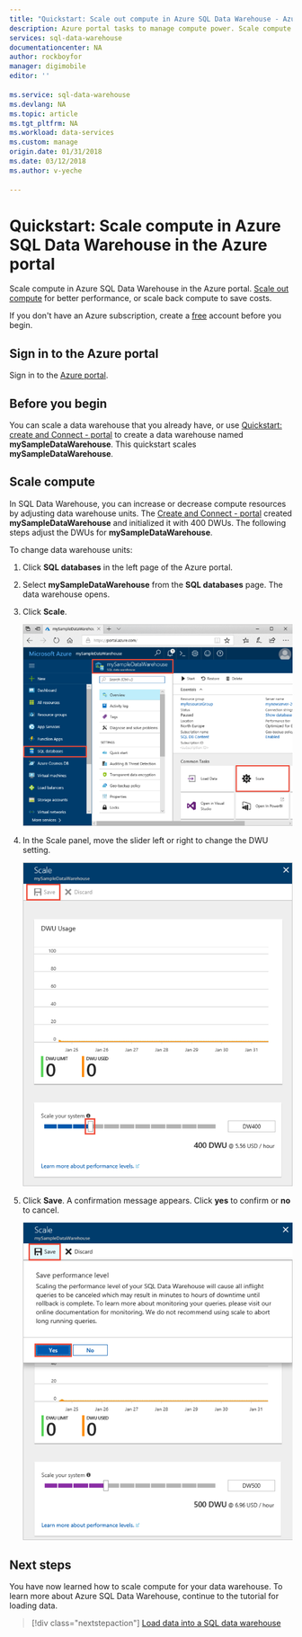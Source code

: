 ```yaml
---
title: "Quickstart: Scale out compute in Azure SQL Data Warehouse - Azure portal | Azure"
description: Azure portal tasks to manage compute power. Scale compute resources by adjusting DWUs. Or, pause and resume compute resources to save costs.
services: sql-data-warehouse
documentationcenter: NA
author: rockboyfor
manager: digimobile
editor: ''

ms.service: sql-data-warehouse
ms.devlang: NA
ms.topic: article
ms.tgt_pltfrm: NA
ms.workload: data-services
ms.custom: manage
origin.date: 01/31/2018
ms.date: 03/12/2018
ms.author: v-yeche

---
```

# Quickstart: Scale compute in Azure SQL Data Warehouse in the Azure portal

Scale compute in Azure SQL Data Warehouse in the Azure portal. [Scale out compute](sql-data-warehouse-manage-compute-overview.md) for better performance, or scale back compute to save costs. 

If you don't have an Azure subscription, create a [free](https://www.azure.cn/pricing/1rmb-trial/) account before you begin.

## Sign in to the Azure portal

Sign in to the [Azure portal](https://portal.azure.cn/).

## Before you begin

You can scale a data warehouse that you already have, or use [Quickstart: create and Connect - portal](create-data-warehouse-portal.md) to create a data warehouse named **mySampleDataWarehouse**.  This quickstart scales **mySampleDataWarehouse**.

## Scale compute

In SQL Data Warehouse, you can increase or decrease compute resources by adjusting data warehouse units. The [Create and Connect - portal](create-data-warehouse-portal.md) created **mySampleDataWarehouse** and initialized it with 400 DWUs. The following steps adjust the DWUs for **mySampleDataWarehouse**.

To change data warehouse units:

1. Click **SQL databases** in the left page of the Azure portal.
2. Select **mySampleDataWarehouse** from the **SQL databases** page. The data warehouse opens.
3. Click **Scale**.

    ![Click Scale](media/quickstart-scale-compute-portal/click-scale.png)

2. In the Scale panel, move the slider left or right to change the DWU setting.

    ![Move Slider](media/quickstart-scale-compute-portal/scale-dwu.png)

3. Click **Save**. A confirmation message appears. Click **yes** to confirm or **no** to cancel.

    ![Click Save](media/quickstart-scale-compute-portal/confirm-change.png)

## Next steps
You have now learned how to scale compute for your data warehouse. To learn more about Azure SQL Data Warehouse, continue to the tutorial for loading data.

> [!div class="nextstepaction"]
>[Load data into a SQL data warehouse](load-data-from-azure-blob-storage-using-polybase.md)
<!-- Update_Description: new articles on quickstart scale database on portal -->
<!--ms.date: 03/12/2018-->